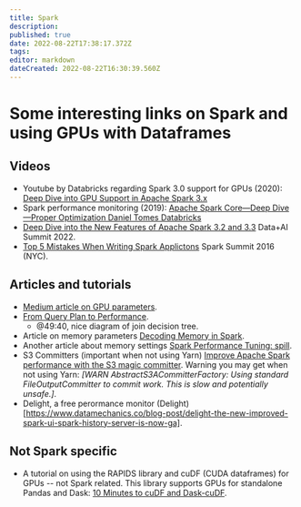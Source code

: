```yaml
---
title: Spark
description: 
published: true
date: 2022-08-22T17:38:17.372Z
tags: 
editor: markdown
dateCreated: 2022-08-22T16:30:39.560Z
---
```


# Some interesting links on Spark and using GPUs with Dataframes
## Videos
- Youtube by Databricks regarding Spark 3.0 support for GPUs (2020): [Deep Dive into GPU Support in Apache Spark 3.x](https://www.youtube.com/watch?v=4MI_LYah900)
- Spark performance monitoring (2019): [Apache Spark Core—Deep Dive—Proper Optimization Daniel Tomes Databricks](https://www.youtube.com/watch?v=daXEp4HmS-E)
- [Deep Dive into the New Features of Apache Spark 3.2 and 3.3](https://www.youtube.com/watch?v=CZWYKRkXhy8) Data+AI Summit 2022.
- [Top 5 Mistakes When Writing Spark Applictons](https://www.youtube.com/watch?v=WyfHUNnMutg) Spark Summit 2016 (NYC).


## Articles and tutorials
- [Medium article on GPU parameters](https://medium.com/walmartglobaltech/getting-started-with-apache-spark-gpu-rapids-part-i-938664771092).
- [From Query Plan to Performance](https://www.youtube.com/watch?v=_Ne27JcLnEc).
    - @49:40, nice diagram of join decision tree.
- Article on memory parameters [Decoding Memory in Spark](https://medium.com/walmartglobaltech/decoding-memory-in-spark-parameters-that-are-often-confused-c11be7488a24).
- Another article about memory settings [Spark Performance Tuning: spill](https://selectfrom.dev/spark-performance-tuning-spill-7318363e18cb).
- S3 Committers (important when not using Yarn) [Improve Apache Spark performance with the S3 magic committer](https://spot.io/blog/improve-apache-spark-performance-with-the-s3-magic-committer/).  Warning you may get when not using Yarn: *[WARN AbstractS3ACommitterFactory: Using standard FileOutputCommitter to commit work. This is slow and potentially unsafe.]*.
- Delight, a free perormance monitor (Delight)[https://www.datamechanics.co/blog-post/delight-the-new-improved-spark-ui-spark-history-server-is-now-ga].

## Not Spark specific
- A tutorial on using the RAPIDS library and cuDF (CUDA dataframes) for GPUs -- not Spark related.  This library supports GPUs for standalone Pandas and Dask: [10 Minutes to cuDF and Dask-cuDF](https://docs.rapids.ai/api/cudf/nightly/user_guide/10min.html#Object-Creation).
